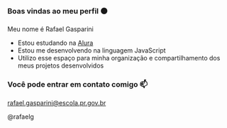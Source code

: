 ### Boas vindas ao meu perfil ⚫

Meu nome é Rafael Gasparini

- Estou estudando na [Alura](https://www.alura.com.br)
- Estou me desenvolvendo na linguagem JavaScript
- Utilizo esse espaço para minha organização e compartilhamento dos meus projetos desenvolvidos

### Você pode entrar em contato comigo 📫
rafael.gasparini@escola.pr.gov.br

@rafaelg

